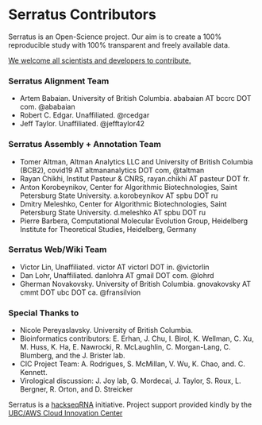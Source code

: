 # Serratus Contributors

Serratus is an Open-Science project. Our aim is to create a 100% reproducible study with 100% transparent and freely available data.

[We welcome all scientists and developers to contribute.](https://github.com/ababaian/serratus/blob/master/CONTRIBUTING.md)

### Serratus Alignment Team
- Artem Babaian. University of British Columbia. ababaian AT bccrc DOT com. @ababaian
- Robert C. Edgar. Unaffiliated. @rcedgar 
- Jeff Taylor. Unaffiliated. @jefftaylor42 

### Serratus Assembly + Annotation Team
- Tomer Altman, Altman Analytics LLC and University of British Columbia (BCB2), covid19 AT altmananalytics DOT com, @taltman
- Rayan Chikhi, Institut Pasteur & CNRS, rayan.chikhi AT pasteur DOT fr.
- Anton Korobeynikov, Center for Algorithmic Biotechnologies, Saint Petersburg State University. a.korobeynikov AT spbu DOT ru
- Dmitry Meleshko, Center for Algorithmic Biotechnologies, Saint Petersburg State University. d.meleshko AT spbu DOT ru
- Pierre Barbera, Computational Molecular Evolution Group, Heidelberg Institute for Theoretical Studies, Heidelberg, Germany

### Serratus Web/Wiki Team
- Victor Lin, Unaffiliated. victor AT victorl DOT in. @victorlin 
- Dan Lohr, Unaffiliated. danlohra AT gmail DOT com. @lohrd
- Gherman Novakovsky. University of British Columbia. gnovakovsky AT cmmt DOT ubc DOT ca. @fransilvion

### Special Thanks to
- Nicole Pereyaslavsky. University of British Columbia.
- Bioinformatics contributors: E. Erhan, J. Chu, I. Birol, K. Wellman, C. Xu, M. Huss, K. Ha, E. Nawrocki, R. McLaughlin, C. Morgan-Lang, C. Blumberg, and the J. Brister lab.
- CIC Project Team: A. Rodrigues, S. McMillan, V. Wu, K. Chao, and. C. Kennett.
- Virological discussion: J. Joy lab, G. Mordecai, J. Taylor, S. Roux, L. Bergner, R. Orton, and D. Streicker

Serratus is a [hackseqRNA](https://www.hackseq.com) initiative. Project support provided kindly by the [UBC/AWS Cloud Innovation Center](https://cic.ubc.ca/projects/university-of-british-columbia-discovering-new-coronavirus-species-by-re-analyzing-all-public-rna-sequencing-data/)